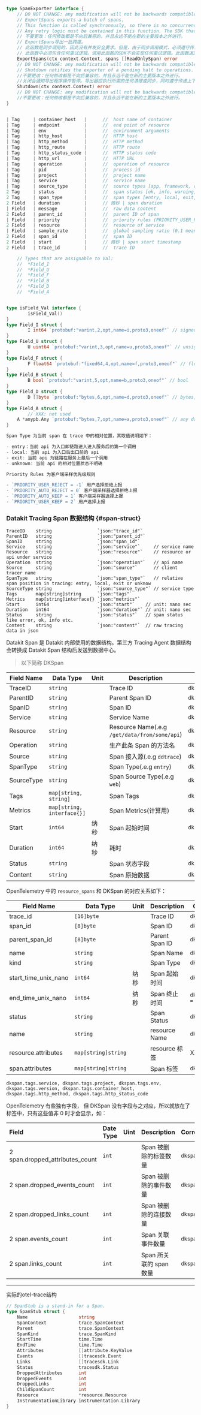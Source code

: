 ```go
type SpanExporter interface {
	// DO NOT CHANGE: any modification will not be backwards compatible and must never be done outside of a new major release.
	// ExportSpans exports a batch of spans.
	// This function is called synchronously, so there is no concurrency safety requirement. However, due to the synchronous calling pattern, it is critical that all timeouts and cancellations contained in the passed context must be honored.
	// Any retry logic must be contained in this function. The SDK that calls this function will not implement any retry logic. All errors returned by this function are considered unrecoverable and will be reported to a configured error Handler.
    // 不要更改：任何修改都是不向后兼容的，并且永远不能在新的主要版本之外进行。
    // ExportSpans导出一批跨度。
    // 此函数是同步调用的，因此没有并发安全要求。但是，由于同步调用模式，必须遵守传递的上下文中包含的所有超时和取消，这一点至关重要。
    // 此函数中必须包含任何重试逻辑。调用此函数的SDK不会实现任何重试逻辑。此函数返回的所有错误都被认为是不可恢复的，并将报告给配置的错误处理程序。
	ExportSpans(ctx context.Context, spans []ReadOnlySpan) error
	// DO NOT CHANGE: any modification will not be backwards compatible and must never be done outside of a new major release.
	// Shutdown notifies the exporter of a pending halt to operations. The exporter is expected to perform any cleanup or synchronization it requires while honoring all timeouts and cancellations contained in the passed context.
    //不要更改：任何修改都是不向后兼容的，并且永远不能在新的主要版本之外进行。
    //关闭会通知导出程序操作暂停。导出器应执行所需的任何清理或同步，同时遵守传递上下文中包含的所有超时和取消。
	Shutdown(ctx context.Context) error
	// DO NOT CHANGE: any modification will not be backwards compatible and must never be done outside of a new major release.
    //不要更改：任何修改都是不向后兼容的，并且永远不能在新的主要版本之外进行。
}
```


```go

| Tag     | container_host   |      //  host name of container                                                                              |
| Tag     | endpoint         |      //  end point of resource                                                                               |
| Tag     | env              |      //  environment arguments                                                                               |
| Tag     | http_host        |      //  HTTP host                                                                                           |
| Tag     | http_method      |      //  HTTP method                                                                                         |
| Tag     | http_route       |      //  HTTP route                                                                                          |
| Tag     | http_status_code |      //  HTTP status code                                                                                    |
| Tag     | http_url         |      //  HTTP URL                                                                                            |
| Tag     | operation        |      //  operation of resource                                                                               |
| Tag     | pid              |      //  process id                                                                                          |
| Tag     | project          |      //  project name                                                                                        |
| Tag     | service          |      //  service name                                                                                        |
| Tag     | source_type      |      //  source types [app, framework, cache, message_queue, custom, db, web]                                |
2 Tag     | status           |      //  span status [ok, info, warning, error, critical]                                                    |
2 Tag     | span_type        |      //  span types [entry, local, exit, unknown]                                                            |
2 Field   | duration         |      // 微秒 | span duration                                                                                       |
| Field   | message          |      //  raw data content                                                                                    |
2 Field   | parent_id        |      //  parent ID of span                                                                                   |
| Field   | priority         |      //  priority rules (PRIORITY_USER_REJECT, PRIORITY_AUTO_REJECT, PRIORITY_AUTO_KEEP, PRIORITY_USER_KEEP) |
2 Field   | resource         |      //  resource of service                                                                                 |
| Field   | sample_rate      |      //  global sampling ratio (0.1 means roughly 10 percent will send to data center)                       |
2 Field   | span_id          |      //  span ID                                                                                             |
2 Field   | start            |      // 微秒 | span start timestamp                                                                                |
2 Field   | trace_id         |      //  trace ID                                                                                            |

	// Types that are assignable to Val:
	//	*Field_I
	//	*Field_U
	//	*Field_F
	//	*Field_B
	//	*Field_D
	//	*Field_A


type isField_Val interface {
		isField_Val()
}
type Field_I struct {
		I int64 `protobuf:"varint,2,opt,name=i,proto3,oneof"` // signed int
}
type Field_U struct {
		U uint64 `protobuf:"varint,3,opt,name=u,proto3,oneof"` // unsigned int
}
type Field_F struct {
		F float64 `protobuf:"fixed64,4,opt,name=f,proto3,oneof"` // float64
}
type Field_B struct {
		B bool `protobuf:"varint,5,opt,name=b,proto3,oneof"` // bool
}
type Field_D struct {
		D []byte `protobuf:"bytes,6,opt,name=d,proto3,oneof"` // bytes, for string or binary data
}
type Field_A struct {
		// XXX: not used
	A *anypb.Any `protobuf:"bytes,7,opt,name=a,proto3,oneof"` // any data
}

```


```go
Span Type 为当前 span 在 trace 中的相对位置，其取值说明如下：

- entry：当前 api 为入口即链路进入进入服务后的第一个调用
- local: 当前 api 为入口后出口前的 api
- exit: 当前 api 为链路在服务上最后一个调用
- unknown: 当前 api 的相对位置状态不明确

Priority Rules 为客户端采样优先级规则

- `PRIORITY_USER_REJECT = -1` 用户选择拒绝上报
- `PRIORITY_AUTO_REJECT = 0` 客户端采样器选择拒绝上报
- `PRIORITY_AUTO_KEEP = 1` 客户端采样器选择上报
- `PRIORITY_USER_KEEP = 2` 用户选择上报
```


### Datakit Tracing Span 数据结构 {#span-struct}

``` golang
TraceID    string                 `json:"trace_id"`
ParentID   string                 `json:"parent_id"`
SpanID     string                 `json:"span_id"`
Service    string                 `json:"service"`     // service name
Resource   string                 `json:"resource"`    // resource or api under service
Operation  string                 `json:"operation"`   // api name
Source     string                 `json:"source"`      // client tracer name
SpanType   string                 `json:"span_type"`   // relative span position in tracing: entry, local, exit or unknow
SourceType string                 `json:"source_type"` // service type
Tags       map[string]string      `json:"tags"`
Metrics    map[string]interface{} `json:"metrics"`
Start      int64                  `json:"start"`    // unit: nano sec
Duration   int64                  `json:"duration"` // unit: nano sec
Status     string                 `json:"status"`   // span status like error, ok, info etc.
Content    string                 `json:"content"`  // raw tracing data in json
```

Datakit Span 是 Datakit 内部使用的数据结构。第三方 Tracing Agent 数据结构会转换成 Datakit Span 结构后发送到数据中心。

> 以下简称 DKSpan

| Field Name | Data Type                  | Unit | Description                                   | Correspond To              |
| ---------- | ------------------------   | ---- | -------------------------------------------   | ------------------------   |
| TraceID    | `string`                   |      | Trace ID                                      | `dkproto.fields.trace_id`  |
| ParentID   | `string`                   |      | Parent Span ID                                | `dkproto.fields.parent_id` |
| SpanID     | `string`                   |      | Span ID                                       | `dkproto.fields.span_id`   |
| Service    | `string`                   |      | Service Name                                  | `dkproto.tags.service`     |
| Resource   | `string`                   |      | Resource Name(.e.g `/get/data/from/some/api`) | `dkproto.fields.resource`  |
| Operation  | `string`                   |      | 生产此条 Span 的方法名                        | `dkproto.tags.operation`   |
| Source     | `string`                   |      | Span 接入源(.e.g `ddtrace`)                   | `dkproto.name`             |
| SpanType   | `string`                   |      | Span Type(.e.g `entry`)                       | `dkproto.tags.span_type`   |
| SourceType | `string`                   |      | Span Source Type(.e.g `web`)                  | `dkproto.tags.type`        |
| Tags       | `map[string, string]`      |      | Span Tags                                     | `dkproto.tags`             |
| Metrics    | `map[string, interface{}]` |      | Span Metrics(计算用)                          | `dkproto.fields`           |
| Start      | `int64`                    | 纳秒 | Span 起始时间                                 | `dkproto.fields.start`     |
| Duration   | `int64`                    | 纳秒 | 耗时                                          | `dkproto.fields.duration`  |
| Status     | `string`                   |      | Span 状态字段                                 | `dkproto.tags.status`      |
| Content    | `string`                   |      | Span 原始数据                                 | `dkproto.fields.message`   |



OpenTelemetry 中的 `resource_spans` 和 DKSpan 的对应关系如下：

| Field Name           | Data Type           | Unit | Description    | Correspond To                  |
| ---                  | ---                 | ---  | ---            | ---                            |
| trace_id             | `[16]byte`          |      | Trace ID       | `dkspan.TraceID`               |
| span_id              | `[8]byte`           |      | Span ID        | `dkspan.SpanID`                |
| parent_span_id       | `[8]byte`           |      | Parent Span ID | `dkspan.ParentID`              |
| name                 | `string`            |      | Span Name      | `dkspan.Operation`             |
| kind                 | `string`            |      | Span Type      | `dkspan.SpanType`              |
| start_time_unix_nano | `int64`             | 纳秒 | Span 起始时间  | `dkspan.Start`                   |
| end_time_unix_nano   | `int64`             | 纳秒 | Span 终止时间  | `dkspan.Duration = end -start`   |
| status               | `string`            |      | Span Status    | `dkspan.Status`                |
| name                 | `string`            |      | resource Name  | `dkspan.Resource`              |
| resource.attributes  | `map[string]string` |      | resource 标签  | XXX                             |
| span.attributes      | `map[string]string` |      | Span 标签      | `dkspan.tags`                   |

`dkspan.tags.service, dkspan.tags.project, dkspan.tags.env, dkspan.tags.version, dkspan.tags.container_host, dkspan.tags.http_method, dkspan.tags.http_status_code`


OpenTelemetry 有些独有字段， 但 DKSpan 没有字段与之对应，所以就放在了标签中，只有这些值非 0 时才会显示，如：

| Field                         | Date Type | Uint | Description             | Correspond                             |
| :---                          | :---      | :--- | :---                    | :---                                   |
2 span.dropped_attributes_count | `int`     |      | Span 被删除的标签数量   | `dkspan.tags.dropped_attributes_count` |
2 span.dropped_events_count     | `int`     |      | Span 被删除的事件数量   | `dkspan.tags.dropped_events_count`     |
2 span.dropped_links_count      | `int`     |      | Span 被删除的连接数量   | `dkspan.tags.dropped_links_count`      |
2 span.events_count             | `int`     |      | Span 关联事件数量       | `dkspan.tags.events_count`             |
2 span.links_count              | `int`     |      | Span 所关联的 span 数量 | `dkspan.tags.links_count`              |

---

实际的otel-trace结构

```go
// SpanStub is a stand-in for a Span.
type SpanStub struct {
	Name                   string
	SpanContext            trace.SpanContext
	Parent                 trace.SpanContext
	SpanKind               trace.SpanKind
	StartTime              time.Time
	EndTime                time.Time
	Attributes             []attribute.KeyValue
	Events                 []tracesdk.Event
	Links                  []tracesdk.Link
	Status                 tracesdk.Status
	DroppedAttributes      int
	DroppedEvents          int
	DroppedLinks           int
	ChildSpanCount         int
	Resource               *resource.Resource
	InstrumentationLibrary instrumentation.Library
}



```